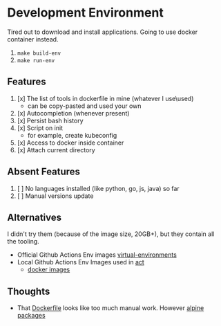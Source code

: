 # Development Environment

Tired out to download and install applications. Going to use docker container instead.

1. `make build-env`
2. `make run-env`

## Features
1. [x] The list of tools in dockerfile in mine (whatever I use\used)
    * can be copy-pasted and used your own
2. [x] Autocompletion (whenever present)
3. [x] Persist bash history
4. [x] Script on init
   * for example, create kubeconfig
5. [x] Access to docker inside container
6. [x] Attach current directory

## Absent Features
1. [ ] No languages installed (like python, go, js, java) so far
2. [ ] Manual versions update

## Alternatives

I didn't try them (because of the image size, 20GB+), but they contain all the tooling.

* Official Github Actions Env images [virtual-environments](https://github.com/actions/virtual-environments)
* Local Github Actions Env Images used in [act](https://github.com/nektos/act)
    - [docker images](https://github.com/catthehacker/docker_images)

## Thoughts
* That [Dockerfile](Dockerfile) looks like too much manual work. However [alpine packages](https://pkgs.alpinelinux.org/packages)